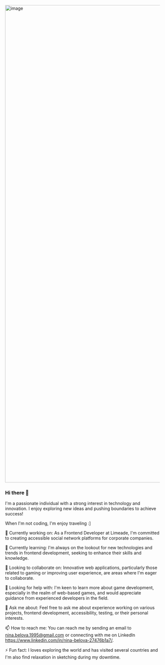 <img width="1552" alt="image" src="https://user-images.githubusercontent.com/63970475/231889078-b8a90250-ef67-411d-889b-3b872d068c0b.png">

### Hi there 👋

I'm a passionate individual with a strong interest in technology and innovation. 
I enjoy exploring new ideas and pushing boundaries to achieve success!

When I'm not coding, I'm enjoy traveling :]

🔭 Currently working on:
As a Frontend Developer at Limeade, I'm committed to creating accessible social network platforms for corporate companies.

🌱 Currently learning:
I'm always on the lookout for new technologies and trends in frontend development, seeking to enhance their skills and knowledge.

👯 Looking to collaborate on:
Innovative web applications, particularly those related to gaming or improving user experience, are areas where I'm eager to collaborate.

🤔 Looking for help with:
I'm keen to learn more about game development, especially in the realm of web-based games, and would appreciate guidance from experienced developers in the field.

💬 Ask me about:
Feel free to ask me about experience working on various projects, frontend development, accessibility, testing, or their personal interests.

📫 How to reach me:
You can reach me by sending an email to nina.belova.1995@gmail.com or connecting with me on LinkedIn https://www.linkedin.com/in/nina-belova-27476b1a7/.

⚡ Fun fact:
I loves exploring the world and has visited several countries and I'm also find relaxation in sketching during my downtime.
